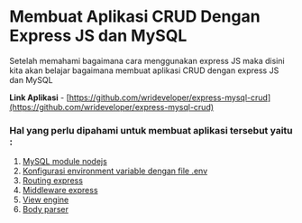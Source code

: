 # Membuat Aplikasi CRUD Dengan Express JS dan MySQL

Setelah memahami bagaimana cara menggunakan express JS maka disini kita akan belajar bagaimana membuat aplikasi CRUD dengan express JS dan MySQL

**Link Aplikasi** - [https://github.com/wrideveloper/express-mysql-crud](https://github.com/wrideveloper/express-mysql-crud)

### Hal yang perlu dipahami untuk membuat aplikasi tersebut yaitu :

1.  [MySQL module nodejs](mengoneksikan-mysql-dan-nodejs.md)
2.  [Konfigurasi environment variable dengan file .env](https://www.npmjs.com/package/dotenv)
3.  [Routing express](https://www.youtube.com/watch?v=26wm0IQsDCs)
4.  [Middleware express](https://medium.com/@agoiabeladeyemi/a-simple-explanation-of-express-middleware-c68ea839f498)
5.  [View engine](view-engine.md)
6.  [Body parser](https://scotch.io/tutorials/use-expressjs-to-get-url-and-post-parameters)
